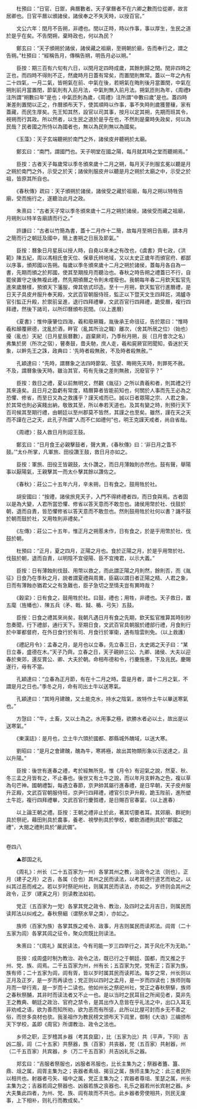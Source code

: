<!-- { "loadSidebar": true } -->
　　杜預曰：“日官、日禦，典曆數者。天子掌曆者不在六卿之數而位從卿，故言居卿也。日官平曆以頒諸侯，諸侯奉之不失天時，以授百官。”

　　文公六年：閏月不告朔，非禮也。閏以正時，時以作事，事以厚生，生民之道於是乎在矣。不告閏朔，棄時政也，何以為民？

　　鄭玄曰：“天子頒朔於諸侯，諸侯藏之祖廟，至朔朝於廟，告而奉行之，謂之告朔。”杜預曰：“經稱告月，傳稱告朔，明告月必以朔。”

　　臣按：期三百有六旬有六日，以閏月定四時成歲，其餘則歸之閏。閏非四時之正也，而四時不得則不正，然歲時月日蓋有常矣，而置閏則無常。蓋以一年之內有二十四氣，一月二氣，皆朔氣在前、中氣在後，若朔氣在晦則後月當置閏，中氣在朔則前月當置閏，節氣則有入前月法，中氣則無入前月法。朔氣匝則為年，《周禮》注所謂“朔數曰年”是也；中氣匝則為歲，《周禮》注所謂“中數曰歲”是也。蓋四時漸差則置閏以正之，作曆頒布天下，使其順時以作事，事不失時則歲獲豐穰，家有蓋藏，而民生厚矣。先王知其然，設官以司其事，按月以定其朔，先期而班其令，視朔而行其政。所以然者，以生民之道於是乎在也，不然則是棄時失政矣，何以為民哉？民者國之所恃以為國者也，無以為民則無以為國矣。

　　《玉藻》：天子玄端聽朔於南門之外，諸侯皮弁聽朔於太廟。

　　鄭玄曰：“南門，謂國門也。天子明堂在國之陽，每月就其時之堂而聽朔焉。”

　　臣按：古者天子每歲常以季冬頒來歲十二月之朔，每月天子則服玄冕以聽是月之朔於南門之外，示受之於天；諸侯則服皮弁以聽是月之朔於太廟之中，示受之於祖，皆原其所自也。

　　《春秋傳》疏曰：天子頒朔於諸侯，諸侯受之藏於祖廟，每月之朔以特牲告廟，受而施行之，遂聽治此月之政。

　　朱熹曰：“古者天子常以季冬頒來歲十二月之朔於諸侯，諸侯受而藏之祖廟，月朔則以特羊告廟請而行之。”

　　許謙曰：“古者以竹簡為書，蓋十二月作十二簡，故每月至朔日告廟，請本月之簡而行之朝廷及國中，簡上書朔之日辰及節氣。”

　　臣按：曆象日月星辰以授人時，自堯以來未之有改也，《虞書》齊七政，《洪範》陳五紀，周以馮相氏會天位、保章氏辨地域，又以太史正歲年而頒官府、都鄙以序事，頒邦國以告朔。每歲以季冬頒來歲十二月之朔於諸侯，蓋每月各自為一書，先期而頒之於邦國，使其至期按月而聽治也。春秋之時告朔之禮蓋已不行，自罷侯置守之後無複此禮，然先期頒曆之令則未嚐廢也。我朝每年春二月欽天監官先進來歲曆樣，預頒天下藩服，俾其依式印造。至十一月朔，欽天監官行進曆禮，是日天子具皮弁服升奉天殿，文武百官朝服侍班，監正以下暨天文生四拜訖，鴻臚寺官引監正升殿，於禦前呈進，退行四拜禮畢，文武百官行四拜禮，跪受曆，複行四拜禮，然後下諸司，以所印曆頒布民間。（以上進曆）

　　《夏書》：惟仲康肇位四海，羲和廢厥職，胤後承王命徂征，告於眾曰：“惟時羲和顛覆厥德，沈亂於酒，畔官（亂其所治之職）離次，（舍其所居之位）（始也）擾（亂也）天紀（日月星辰曆數），遐棄厥司，乃季秋月朔，辰（日月會次之名）弗集於房（所次之宿），瞽奏鼓，嗇夫馳，庶人走，羲和屍厥官罔聞知，昏迷於天象，以幹先王之誅，政典曰：‘先時者殺無赦，不及時者殺無赦。’”

　　孔穎達曰：“先時，謂曆象之法四時節氣、弦望、晦朔先天時，則罪死不赦。不及，謂曆象後天時。雖治其官，苟有先後之差則無赦，況廢官乎？”

　　臣按：救日之禮，夏以前無明文，然觀《胤征》之所以責羲和者，則其禮之行其來遠矣。且日月之盈虧有常度，精曆算者皆能前知也，何關於人事而先王必為之恐懼、修省，而至日又為之救護乎？謹天戒而已。誠以日者眾陽之宗、人君之象，於其常也則必寅餞出納，敬致其至，所以奉若天道也。及其有變之時，則預行天下百司候其至期行禮，由朝廷以至州郡莫不皆然，其謹之也至矣。雖然，謹在天之天而不謹在己之天，此孔子所謂“人而不仁如禮何”也，明王克謹天戒者，尚自省哉。

　　《周禮》：鼓人救日月則詔王鼓。

　　鄭玄曰：“日月食王必親擊鼓者，聲大異，《春秋傳》曰：‘非日月之眚不鼓。’”太仆所掌，凡軍旅、田役讚王鼓，救日月亦如之。

　　臣按：軍旅、田役王皆親鼓，太仆讚之，而日月薄蝕則亦然也。鼓有聲，舉陽事以厭陽氣，王親擊其一而太仆擊其餘以讚佐之。

　　《春秋》：莊公二十五年六月，辛未朔，日有食之。鼓用牲於社。

　　胡安國曰：“按禮，諸侯旅見天子，入門不得終禮者四，而日食與焉。古者固以是為大變，人君所當恐懼、修省以答天意而不敢忽也。諸侯用幣於社、伐鼓於朝，退而自責，皆恐懼修省以答天意而不敢忽也。然則鼓用牲於社何以書？譏不鼓於朝而鼓於社，又用牲則非禮矣。”

　　《左傳》：莊公二十五年，惟正月之朔慝未作，日有食之，於是乎用幣於社、伐鼓於朝。

　　杜預曰：“正月，夏之四月，正陽之月也。食於正陽之月，於是乎用幣於社、伐鼓於朝，退而自責，以明陰不宜侵陽、臣不宜掩君，以示大義。”

　　臣按：日有薄蝕則伐鼓、用幣以救之，而此謂正陽之月則然，餘則否，而《胤征》日食乃在季秋之月，說者謂夏禮與周異，臣竊以謂日者正陽之精、人君之象，日而有薄蝕亦猶君父之有急難也，臣子急切之至情夫豈有異時哉？

　　《穀梁》：日有食之，鼓用牲於社。曰鼓，禮也；用牲，非禮也。天子救日，置五麾（旌幡也）、陳五兵（矛、戟、鉞、楯、弓矢）五鼓。

　　臣按：日食之禮其來尚矣，我朝凡遇日月有食之先期，欽天監官推算其時刻秒忽奏聞，行下禮部，通行天下。至期日食，文武百官具朝服於禮部行禮，月食則行於中軍都督府，在外日食行於有司、月食行於軍衛，遇有陰雲則免。（以上救護）

　　《禮記月令》：孟春之月，是月也以立春。先立春三日，太史謁之天子曰：“某日立春，盛德在木。”天子乃齊。立春之日，天子親帥三公、九卿、諸侯、大夫以迎春於東郊，還反賞公、卿、大夫於朝。命相布德和令，行慶施惠，下及兆民。慶賜遂行，毋有不當。

　　孔穎達曰：“立春為正月節，有在十二月之時。雲是月者，謂十二月之氣，不謂是月之日也。”季冬之月，命有司出土牛以送寒氣。

　　孔穎達曰：“其時月建醜，又土能克水，持水之陰氣，故特作土牛以畢送寒氣也。”

　　方愨曰：“牛，土畜，又以土為之。水用事之極，欲勝水者必以土，故出是以送寒氣。”

　　《東漢誌》：是月也，立土牛六頭於國都、郡縣城外醜域，以送大寒。

　　劉昭曰：“是月之會建醜，醜為牛，寒將極，故出其物類形象以示送達之，且以升陽。”

　　臣按：後世有進春之禮，考於經無所見，惟《月令》有迎氣之說，然夏、秋、冬三孟之月皆有之，不止春也。後世又有土牛之說，而以年月支幹為之色，複以草為句芒神。國朝禮製，每遇立春節，京尹帥其屬行進春禮，是日早朝，天子皮弁服升正殿，文武百官朝服侍班，京尹行四拜禮，禮官引京尹升殿，跪玉陛前，進所塑土牛訖，複行四拜禮畢，文武百官行慶賀禮，是日賜百官春宴。（以上進春）

　　以上論王朝之禮。臣按：王朝之禮非止於此，著其切要者耳。其郊廟、群祀則具於祭祀，藉田則具於農事，養老、視學則具於學校，鄉飲酒禮則具於“郡國之禮”，大閱之禮則具於“嚴武備”。  
　 

卷四八

　　▲郡国之礼

　　《周礼》：州长（二十五百家为一州）各掌其州之教，治政令之法（则也）。正月（建子之月）之吉，各属（合也）其州之民而读法，以考其德行道艺而劝之，以纠其过恶而戒之。若以岁时祭祀州社，则属其民而读法，亦如之。岁终则会其州之政令，正岁（建寅之月）则读教法如初。

　　党正（五百家为一党）各掌其党之政令、教治，及四时之孟月吉日，则属民而读邦法以纠戒之。春秋祭絪（谓祭水旱之类），亦如之。

　　族师（百家为族）各掌其族之戒令、政事，月吉则属民而读邦法。闾胥（二十五家为闾）各掌其闾之征令，聚众庶既比则读法。

　　朱熹曰：“《周礼》属民读法，今有司能一岁三四举行之，其于风化不为无助。”

　　臣按：成周盛时制为教治、政令之法，既已行之于朝廷、国都，而又推之于州、党、族、闾焉。二千五百家为州，州有长；五百家为党，党有正；百家为族，族有师；二十五家为闾，闾有胥，皆以岁时属其民而读邦法。每岁之常，州长则以正月及正岁，是一岁而再读也；党正则以四时之孟月，是一岁而四读也；族师则每月而一举行焉，是一岁而十二读也。他如州长之祭祀州社，党正之春秋祭騑，族师之春秋祭酺，其非时而读法者又不止一也。是以当时之民耳目之所闻见者，莫非先王之教典、朝廷之政治、官府之禁令，是其出作入息皆在乎礼法之中，出口入耳无非劝戒之语，欲为善而知所劝，欲为恶而有所惩，此所以比屋可封而乡无不善之俗，而世多良材也欤。我圣祖作为教民榜文颁布天下闾里，御制《大诰》三编颁布天下学校，盖即《周官》所谓教治、政令之法也。

　　乡师之职，正岁稽其乡器（考其良窳），比（五家为比）共（平声，下同）吉凶二服，闾（二十五家）共祭器，族（百家）共丧器，党（五百家）共射器，州（二千五百家）共宾器，乡（万二千五百家）共吉凶礼乐之器。

　　郑玄曰：“吉服者祭服也，凶服者吊服也，比长主集为之；祭器者簠、簋、鼎、俎之属，闾胥主集为之；丧器者素俎、揭豆之属，族师主集为之：此三者民所以相共也。射器者弓矢、福中之属，党正主集为之；宾器者尊俎、笙瑟之属，州长主集为之；吉器若闾之祭器也、凶器若族之丧器也、礼乐之器若州长宾射之器。乡大夫集此四者，为州、党、族、闾有故而不共也。此乡器者旁使相共，则民无废事，上下相补，则礼行而教成矣。”

